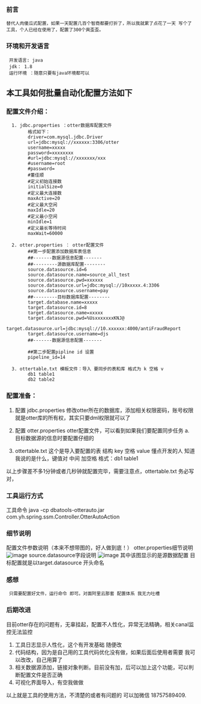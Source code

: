 ### 前言
    替代人肉傻瓜式配置，如果一天配置几百个智商都要打折了，所以我就累了点花了一天 写个了工具，个人已经在使用了，配置了300个爽歪歪。
 ### 环境和开发语言
     开发语言: java
     jdk： 1.8
     运行环境 ：随意只要有java环境都可以
本工具如何批量自动化配置方法如下
-----
### 配置文件介绍：

      1. jdbc.properties ：otter数据库配置文件
            格式如下：
            driver=com.mysql.jdbc.Driver
            url=jdbc:mysql://xxxxxx:3306/otter
            username=xxxxx
            password=xxxxxxxx
            #url=jdbc:mysql://xxxxxxx/xxx
            #username=root
            #password=
            #董佳顺
            #定义初始连接数
            initialSize=0
            #定义最大连接数
            maxActive=20
            #定义最大空闲
            maxIdle=20
            #定义最小空闲
            minIdle=1
            #定义最长等待时间
            maxWait=60000

      2. otter.properties ： otter配置文件
            ##第一步配置添加数据库表信息
            ##-------数据源信息配置-------
            ##---------源数据库配置--------
            source.datasource.id=6
            source.datasource.name=source_all_test
            source.datasource.pwd=xxxxxx
            source.datasource.url=jdbc:mysql://10xxxxx.4:3306
            source.datasource.username=pay
            ##---------目标数据库配置--------
            target.database.name=xxxxx
            target.datasource.id=8
            target.datasource.name=xxxxx
            target.datasource.pwd=%UsxxxxxxxKNJ@
            target.datasource.url=jdbc:mysql://10.xxxxxx:4000/antiFraudReport
            target.datasource.username=djs
            ##-------数据源信息配置-------
            
            ##第二步配置pipline id 设置
            pipeline_id=14

      3. ottertable.txt 模板文件：导入 要同步的表和库 格式为 k 空格 v 
            db1 table1
            db2 table2
            
### 配置准备：

1.  配置 jdbc.properties 修改otter所在的数据库，添加相关权限密码，账号权限就是otter库的所有权，其实只要dml权限就可以了

2.  配置 otter.properties otter配置文件，可以看到如果我们要配置同步任务
    a.  目标数据源的信息时要配置仔细的
             
3.  ottertable.txt 这个是导入要配置的表 结构 key 空格 value 懂点开发的人 知道我说的是什么，键值对 中间 加空格
    格式：db1 table1
    
以上步骤差不多1分钟或者几秒钟就配置完毕，需要注意点，ottertable.txt 务必写对，
### 工具运行方式
工具命令
	java -cp dbatools-otterauto.jar com.yh.spring.ssm.Controller.OtterAutoAction

### 细节说明
配置文件参数说明（本来不想带图的，好人做到底！）
otter.properties细节说明
![image](https://github.com/dongjiashun/otter_auto_tools/blob/master/piplindid.png)
 source.datasource字段说明
 ![image](https://github.com/dongjiashun/otter_auto_tools/blob/master/datasource.png)
 其中该图显示的是源数据配置
 目标配置就是以target.datasource 开头命名
 ### 感想
     只需要配置好文件，运行命令 即可。对面阿里云那套 配置体系 我无力吐槽

### 后期改进
目前otter存在的问题有，无辜挂起，配置不人性化，异常无法精确，相关canal监控无法监控
1. 工具日志显示人性化，这个有开发基础 随便改
2. 代码结构，因为是自己用的工具代码优化没有做，如果后面后使用者需要 我可以改改，自己用算了
3. 相关数据源添加，链接对象判断。目前没有加，后可以加上这个功能，可以判断配置文件是否正确
4. 可视化界面导入，有空我做做

以上就是工具的使用方法，不清楚的或者有问题的 可以加微信  18757589409.

